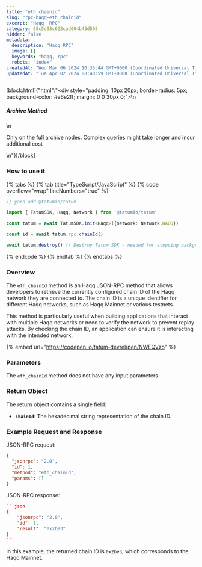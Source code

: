 ```yaml
---
title: "eth_chainid"
slug: "rpc-haqq-eth_chainid"
excerpt: "Haqq  RPC"
category: 65c5e93c623cad004b45d505
hidden: false
metadata: 
  description: "Haqq RPC"
  image: []
  keywords: "haqq, rpc"
  robots: "index"
createdAt: "Wed Mar 06 2024 10:35:44 GMT+0000 (Coordinated Universal Time)"
updatedAt: "Tue Apr 02 2024 08:40:59 GMT+0000 (Coordinated Universal Time)"
---
```

[block:html]{"html":"<div style=\"padding: 10px 20px; border-radius: 5px; background-color: #e6e2ff; margin: 0 0 30px 0;\">\n  <h5>Archive Method</h5>\n  <p>Only on the full archive nodes. Complex queries might take longer and incur additional cost</p>\n</div>"}[/block]

### How to use it

{% tabs %}
{% tab title="TypeScript/JavaScript" %}
{% code overflow="wrap" lineNumbers="true" %}
```typescript
// yarn add @tatumio/tatum

import { TatumSDK, Haqq, Network } from '@tatumio/tatum'

const tatum = await TatumSDK.init<Haqq>({network: Network.HAQQ})

const id = await tatum.rpc.chainId()

await tatum.destroy() // Destroy Tatum SDK - needed for stopping background jobs
```
{% endcode %}
{% endtab %}
{% endtabs %}

### Overview

The `eth_chainId` method is an Haqq JSON-RPC method that allows developers to retrieve the currently configured chain ID of the Haqq network they are connected to. The chain ID is a unique identifier for different Haqq networks, such as Haqq Mainnet or various testnets.

This method is particularly useful when building applications that interact with multiple Haqq networks or need to verify the network to prevent replay attacks. By checking the chain ID, an application can ensure it is interacting with the intended network.

{% embed url="https://codepen.io/tatum-devrel/pen/NWEQVzo" %}

### Parameters

The `eth_chainId` method does not have any input parameters.

### Return Object

The return object contains a single field:

* **`chainId`**: The hexadecimal string representation of the chain ID.

### Example Request and Response

JSON-RPC request:

```json
{
  "jsonrpc": "2.0",
  "id": 1,
  "method": "eth_chainId",
  "params": []
}
```

JSON-RPC response:

````json
```json
{
    "jsonrpc": "2.0",
    "id": 1,
    "result": "0x2be3"
}
```
````

In this example, the returned chain ID is `0x2be3`, which corresponds to the Haqq Mainnet.
